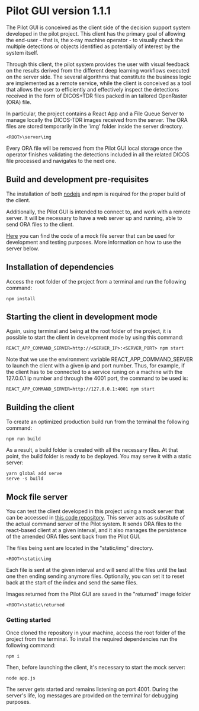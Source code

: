 # Pilot GUI version 1.1.1

The Pilot GUI is conceived as the client side of the decision support system developed in the pilot project. This client has the primary goal of allowing the end-user - that is, the x-ray machine operator - to visually check the multiple detections or objects identified as potentially of interest by the system itself.

Through this client, the pilot system provides the user with visual feedback on the results derived from the different deep learning workflows executed on the server side. The several algorithms that constitute the business logic are implemented as a remote service, while the client is conceived as a tool that allows the user to efficiently and effectively inspect the detections received in the form of DICOS+TDR files packed in an tailored OpenRaster (ORA) file.

In particular, the project contains a React App and a File Queue Server to manage locally the DICOS-TDR images received from the server. The ORA files are stored temporarily in the 'img' folder inside the server directory.

```
<ROOT>\server\img
```

Every ORA file will be removed from the Pilot GUI local storage once the operator finishes validating the detections included in all the related DICOS file processed and navigates to the next one.

## Build and development pre-requisites

The installation of both [nodejs](https://nodejs.org/) and npm is required for the proper build of the client. 

Additionally, the Pilot GUI is intended to connect to, and work with a remote server. It will be necessary to have a web server up and running, able to send ORA files to the client. 

[Here](https://bitbucket.org/eac-ualr/dna-atr-socket.io-server/src/master/) you can find the code of a mock file server that can be used for development and testing purposes. More information on how to use the server below.

## Installation of dependencies

Access the root folder of the project from a terminal and run the following command:

```
npm install
```

## Starting the client in development mode

Again, using terminal and being at the root folder of the project, it is possible to start the client in development mode by using this command:

```
REACT_APP_COMMAND_SERVER=http://<SERVER_IP>:<SERVER_PORT> npm start
```

Note that we use the environment variable  REACT_APP_COMMAND_SERVER to launch the client with a given ip and port number. Thus, for example, if the client has to be connected to a service runing on a machine with the 127.0.0.1 ip number and through the 4001 port,  the command to be used is:

```
REACT_APP_COMMAND_SERVER=http://127.0.0.1:4001 npm start
```

## Building the client

To create an optimized production build run from the terminal the following command:

```
npm run build
```

As a result, a build folder is created with all the necessary files. At that point, the build folder is ready to be deployed. You may serve it with a static server:

```
yarn global add serve
serve -s build
```

## Mock file server

You can test the client developed in this project using a mock server that can be accessed in [this code repository](https://bitbucket.org/eac-ualr/dna-atr-socket.io-server/src/master/). This server acts as substitute of the actual command server of the Pilot system. It sends ORA files to the react-based client at a given interval, and it also manages the persistence of the amended ORA files sent back from the Pilot GUI.

The files being sent are located in the "static/img" directory.

```
<ROOT>\static\img
```

Each file is sent at the given interval and will send all the files until the last one then ending sending anymore files. Optionally, you can set it to reset back at the start of the index and send the same files. 

Images returned from the Pilot GUI are saved in the "returned" image folder

```
<ROOT>\static\returned
```

### Getting started

Once cloned the repository in your machine, access the root folder of the project from the terminal. To install the required dependencies run the following command:

```
npm i
```

Then, before launching the client, it's necessary to start the mock server:

```
node app.js
```

The server gets started and remains listening on port 4001. During the server's life, log messages are provided on the terminal for debugging purposes.
